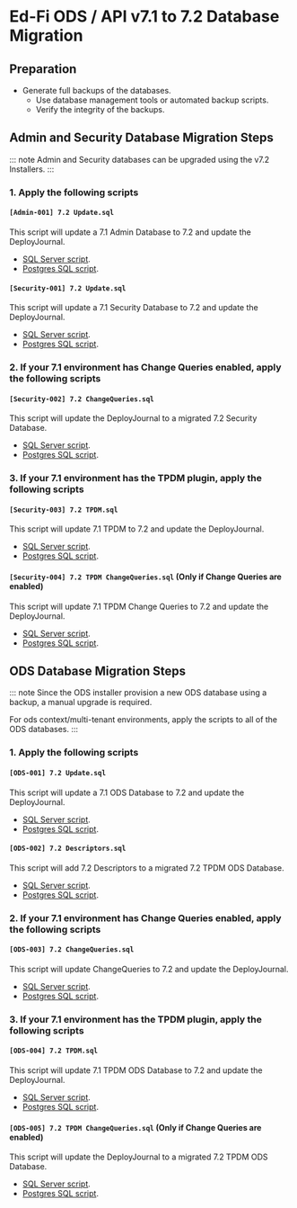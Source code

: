# Ed-Fi ODS / API v7.1 to 7.2 Database Migration

## Preparation

- Generate full backups of the databases.
  - Use database management tools or automated backup scripts.
  - Verify the integrity of the backups.

## Admin and Security Database Migration Steps

::: note
Admin and Security databases can be upgraded using the v7.2 Installers.
:::

### 1. Apply the following scripts

#### `[Admin-001] 7.2 Update.sql`

This script will update a 7.1 Admin Database to 7.2 and update the DeployJournal.

- [SQL Server script](./Admin/MSSQL/[Admin-001]%207.2%20Update.sql).
- [Postgres SQL script](./Admin/PGSQL/[Admin-001]%207.2%20Update.sql).

#### `[Security-001] 7.2 Update.sql`

This script will update a 7.1 Security Database to 7.2 and update the DeployJournal.

- [SQL Server script](./Security/MSSQL/[Security-001]%207.2%20Update.sql).
- [Postgres SQL script](./Security/PGSQL/[Security-001]%207.2%20Update.sql).

### 2. If your 7.1 environment has Change Queries enabled, apply the following scripts

#### `[Security-002] 7.2 ChangeQueries.sql`

This script will update the DeployJournal to a migrated 7.2 Security Database.

- [SQL Server script](./Security/MSSQL/[Security-002]%207.2%20ChangeQueries.sql).
- [Postgres SQL script](./Security/PGSQL/[Security-002]%207.2%20ChangeQueries.sql).

### 3. If your 7.1 environment has the TPDM plugin, apply the following scripts

#### `[Security-003] 7.2 TPDM.sql`

This script will update 7.1 TPDM to 7.2 and update the DeployJournal.

- [SQL Server script](./Security/MSSQL/[Security-003]%207.2%20TPDM.sql).
- [Postgres SQL script](./Security/PGSQL/[Security-003]%207.2%20TPDM.sql).

#### `[Security-004] 7.2 TPDM ChangeQueries.sql` (Only if Change Queries are enabled)

This script will update 7.1 TPDM Change Queries to 7.2 and update the DeployJournal.

- [SQL Server script](./Security/MSSQL/[Security-004]%207.2%20TPDM%20ChangeQueries.sql).
- [Postgres SQL script](./Security/PGSQL/[Security-004]%207.2%20TPDM%20ChangeQueries.sql).

## ODS Database Migration Steps

::: note
Since the ODS installer provision a new ODS database using a backup, a manual upgrade is required.

For ods context/multi-tenant environments, apply the scripts to all of the ODS databases.
:::

### 1. Apply the following scripts

#### `[ODS-001] 7.2 Update.sql`

This script will update a 7.1 ODS Database to 7.2 and update the DeployJournal.

- [SQL Server script](./ODS/MSSQL/[ODS-001]%207.2%20Update.sql).
- [Postgres SQL script](./ODS/PGSQL/[ODS-001]%207.2%20Update.sql).

#### `[ODS-002] 7.2 Descriptors.sql`

This script will add 7.2 Descriptors to a migrated 7.2 TPDM ODS Database.

- [SQL Server script](./ODS/MSSQL/[ODS-002]%207.2%20Descriptors.sql).
- [Postgres SQL script](./ODS/PGSQL/[ODS-002]%207.2%20Descriptors.sql).

### 2. If your 7.1 environment has Change Queries enabled, apply the following scripts

#### `[ODS-003] 7.2 ChangeQueries.sql`

This script will update ChangeQueries to 7.2 and update the DeployJournal.

- [SQL Server script](./ODS/MSSQL/[ODS-003]%207.2%20ChangeQueries.sql).
- [Postgres SQL script](./ODS/PGSQL/[ODS-003]%207.2%20ChangeQueries.sql).

### 3. If your 7.1 environment has the TPDM plugin, apply the following scripts

#### `[ODS-004] 7.2 TPDM.sql`

This script will update 7.1 TPDM ODS Database to 7.2 and update the DeployJournal.

- [SQL Server script](./ODS/MSSQL/[ODS-004]%207.2%20TPDM.sql).
- [Postgres SQL script](./ODS/PGSQL/[ODS-004]%207.2%20TPDM.sql).

#### `[ODS-005] 7.2 TPDM ChangeQueries.sql` (Only if Change Queries are enabled)

This script will update the DeployJournal to a migrated 7.2 TPDM ODS Database.

- [SQL Server script](./ODS/MSSQL/[ODS-005]%207.2%20TPDM%20ChangeQueries.sql).
- [Postgres SQL script](./ODS/PGSQL/[ODS-005]%207.2%20TPDM%20ChangeQueries.sql).
